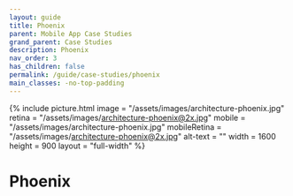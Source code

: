 ```yaml
---
layout: guide
title: Phoenix
parent: Mobile App Case Studies
grand_parent: Case Studies
description: Phoenix
nav_order: 3
has_children: false
permalink: /guide/case-studies/phoenix
main_classes: -no-top-padding
---
```


{% include picture.html
   image = "/assets/images/architecture-phoenix.jpg"
   retina = "/assets/images/architecture-phoenix@2x.jpg"
   mobile = "/assets/images/architecture-phoenix.jpg"
   mobileRetina = "/assets/images/architecture-phoenix@2x.jpg"
   alt-text = ""
   width = 1600
   height = 900
   layout = "full-width"
%}

# Phoenix
